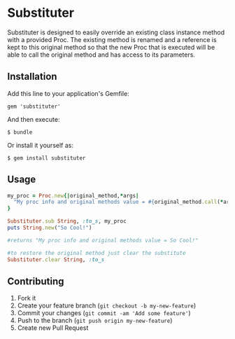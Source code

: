 # Substituter

Substituter is designed to easily override an existing class instance method with a provided Proc. The existing method is renamed and a reference is kept to this original method so that the new Proc that is executed will be able to call the original method and has access to its parameters.

## Installation

Add this line to your application's Gemfile:

    gem 'substituter'

And then execute:

    $ bundle

Or install it yourself as:

    $ gem install substituter

## Usage

```ruby 
my_proc = Proc.new{|original_method,*args|
  "My proc info and original methods value = #{original_method.call(*args)}"
}

Substituter.sub String, :to_s, my_proc
puts String.new("So Cool!")

#returns "My proc info and original methods value = So Cool!" 

#to restore the original method just clear the substitute
Substituter.clear String, :to_s

```


## Contributing

1. Fork it
2. Create your feature branch (`git checkout -b my-new-feature`)
3. Commit your changes (`git commit -am 'Add some feature'`)
4. Push to the branch (`git push origin my-new-feature`)
5. Create new Pull Request
